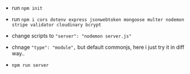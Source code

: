 <!--  -->

- run `npm init`
- run `npm i cors dotenv express jsonwebtoken mongoose multer nodemon stripe validator cloudinary bcrypt`

- change scripts to `"server": "nodemon server.js"`
- chnage `"type": "module",` but default commonjs, here i just try it in diff way..

- `npm run server`

